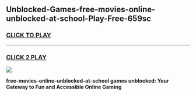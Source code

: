 
## Unblocked-Games-free-movies-online-unblocked-at-school-Play-Free-659sc
<h3>
<a href="https://premium76.site?title=free-movies-online-unblocked-at-school&ref=18A1">CLICK TO PLAY</a></h3>
<hr>

<h3>
<a href="https://premium76.site?title=free-movies-online-unblocked-at-school&ref=18A1">CLICK 2 PLAY</a>
  
</h3>

<a href="https://premium76.site?title=free-movies-online-unblocked-at-school&ref=18A1"><img src="https://clearcache.store/games.png"></a>


**free-movies-online-unblocked-at-school games unblocked: Your Gateway to Fun and Accessible Online Gaming**
